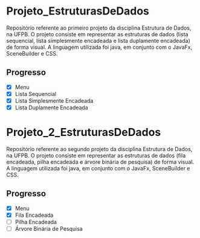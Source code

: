 # Projeto_EstruturasDeDados
Repositório referente ao primeiro projeto da disciplina Estrutura de Dados, na UFPB.
O projeto consiste em representar as estruturas de dados (lista sequencial, lista simplesmente encadeada e lista duplamente encadeada) de forma visual. A linguagem utilizada foi java, em conjunto com o JavaFx, SceneBuilder e CSS.


## Progresso
- [x] Menu
- [x] Lista Sequencial
- [x] Lista Simplesmente Encadeada
- [x] Lista Duplamente Encadeada

# Projeto_2_EstruturasDeDados
Repositório referente ao segundo projeto da disciplina Estrutura de Dados, na UFPB.
O projeto consiste em representar as estruturas de dados (fila encadeada, pilha encadeada e árvore binária de pesquisa) de forma visual. A linguagem utilizada foi java, em conjunto com o JavaFx, SceneBuilder e CSS.


## Progresso
- [x] Menu
- [x] Fila Encadeada
- [ ] Pilha Encadeada
- [ ] Árvore Binária de Pesquisa
